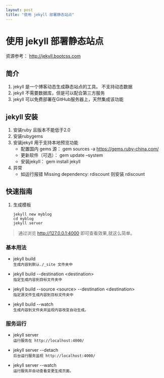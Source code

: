 ```yaml
---
layout: post
title: "使用 jekyll 部署静态站点"
---
```


# 使用 jekyll 部署静态站点

资源参考： http://jekyll.bootcss.com

## 简介

1. jekyll 是一个博客动态生成静态站点的工具。 不支持动态数据
2. jekyll 不需要数据库，但是可以配合第三方服务
3. jekyll 可以免费部署在GitHub服务器上，天然集成该功能

## jekyll 安装

1. 安装ruby 且版本不能低于2.0
2. 安装rubygems
3. 安装jekyll 用于支持本地预览功能
    - 配置国内 gems 源： gem sources -a https://gems.ruby-china.com/
    - 更新软件（可选）： gem update –system
    - 安装jekyll： gem install jekyll
4. 异常
    - 如运行报错 Missing dependency: rdiscount 则安装 rdiscount

## 快速指南

1. 生成模板
    ```shell
    jekyll new myblog
    cd myblog
    jekyll server
    ```

> 通过浏览 http://127.0.0.1:4000 即可查看效果,就这么简单。

### **基本用法**

- jekyll build  
	`生成内容到默认./_site 文件夹中`

- jekyll build --destination \<destination\>  
	`指定生成内容到目标文件夹中`

- jekyll build --source \<source\> --destination \<destination\>  
	`指定源文件生成内容到目标文件夹中`

- jekyll build --watch  
	`生成内容到文件夹并监视内容改变自动生成。`

### **服务运行**

- jekyll server  
	`运行服务在 http://localhost:4000/`

- jekyll server --detach  
	`后台运行服务监视 http://localhost:4000/`

- jekyll server --watch  
	`运行服务并自动查看变更生成页面。`